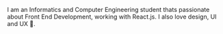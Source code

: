 I am an Informatics and Computer Engineering student thats passionate about Front End Development, working with React.js. I also love design, UI and UX 👋.
